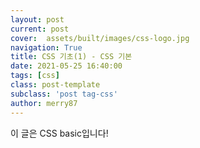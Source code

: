 ```yaml
---
layout: post
current: post
cover:  assets/built/images/css-logo.jpg
navigation: True
title: CSS 기초(1) - CSS 기본
date: 2021-05-25 16:40:00
tags: [css]
class: post-template
subclass: 'post tag-css'
author: merry87
---
```


이 글은 CSS basic입니다!